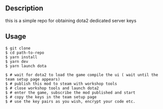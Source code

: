 
## Description

this is a simple repo for obtaining dota2 dedicated server keys

## Usage

```
$ git clone
$ cd path-to-repo
$ yarn install
$ yarn dev
$ yarn launch dota

$ # wait for dota2 to load the game compile the ui ( wait until the team setup page appears)
$ # publish this mod to steam with workshop tools
$ # close workshop tools and launch dota2
$ # enter the game, subscribe the mod published and start
$ # copy the keys in the team setup page
$ # use the key pairs as you wish, encrypt your code etc.
```
